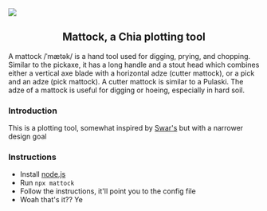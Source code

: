 <img align="center" src="./assets/mattock.png">
<h2 align="center">Mattock, a Chia plotting tool</h2>

A mattock /ˈmætək/ is a hand tool used for digging, prying, and chopping. Similar to the pickaxe, it has a long handle and a stout head which combines either a vertical axe blade with a horizontal adze (cutter mattock), or a pick and an adze (pick mattock). A cutter mattock is similar to a Pulaski. The adze of a mattock is useful for digging or hoeing, especially in hard soil.

### Introduction
This is a plotting tool, somewhat inspired by [Swar's](https://github.com/swar/Swar-Chia-Plot-Manager) but with a narrower design goal

### Instructions
- Install [node.js](https://nodejs.org/)
- Run `npx mattock`
- Follow the instructions, it'll point you to the config file
- Woah that's it?? Ye
